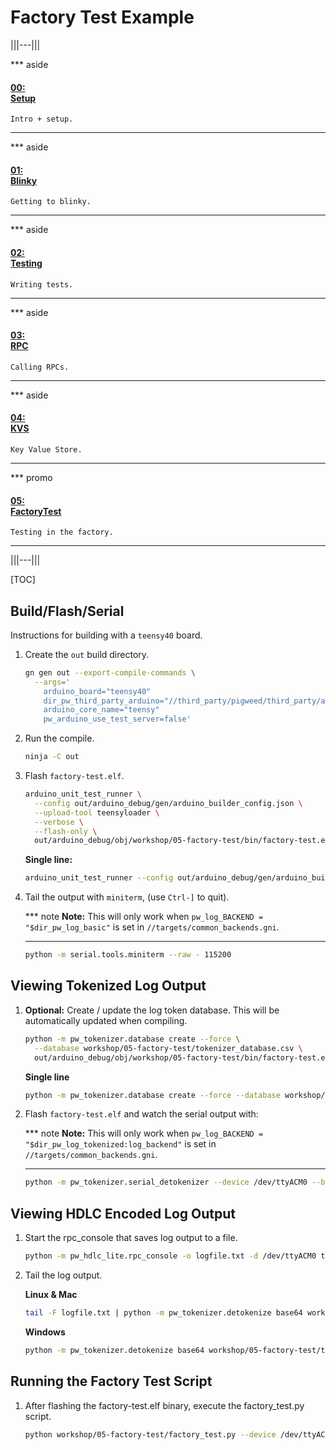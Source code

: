 # Factory Test Example

|||---|||

*** aside
#### [00: <br/> Setup](/workshop/README.md)

`Intro + setup.`
***

*** aside
#### [01: <br/> Blinky](/workshop/01-blinky/README.md)

`Getting to blinky.`
***

*** aside
#### [02: <br/> Testing](/workshop/02-string-functions/README.md)

`Writing tests.`
***

*** aside
#### [03: <br/> RPC](/workshop/03-rpc/README.md)

`Calling RPCs.`
***

*** aside
#### [04: <br/> KVS](/workshop/04-kvs/README.md)

`Key Value Store.`
***

*** promo
#### [05: <br/> FactoryTest](/workshop/05-factory-test/README.md)

`Testing in the factory.`
***

|||---|||

[TOC]


## Build/Flash/Serial

Instructions for building with a `teensy40` board.

1. Create the `out` build directory.

   ```sh
   gn gen out --export-compile-commands \
     --args='
       arduino_board="teensy40"
       dir_pw_third_party_arduino="//third_party/pigweed/third_party/arduino"
       arduino_core_name="teensy"
       pw_arduino_use_test_server=false'
   ```

1. Run the compile.

   ```sh
   ninja -C out
   ```

1. Flash `factory-test.elf`.

   ```sh
   arduino_unit_test_runner \
     --config out/arduino_debug/gen/arduino_builder_config.json \
     --upload-tool teensyloader \
     --verbose \
     --flash-only \
     out/arduino_debug/obj/workshop/05-factory-test/bin/factory-test.elf
   ```

   **Single line:**

   ```sh
   arduino_unit_test_runner --config out/arduino_debug/gen/arduino_builder_config.json --upload-tool teensyloader --verbose --flash-only out/arduino_debug/obj/workshop/05-factory-test/bin/factory-test.elf
   ```

1. Tail the output with `miniterm`, (use `Ctrl-]` to quit).

   *** note
   **Note:** This will only work when `pw_log_BACKEND = "$dir_pw_log_basic"`
   is set in `//targets/common_backends.gni`.
   ***

   ```sh
   python -m serial.tools.miniterm --raw - 115200
   ```


## Viewing Tokenized Log Output

1. **Optional:** Create / update the log token database. This will be automatically updated when compiling.

   ```sh
   python -m pw_tokenizer.database create --force \
     --database workshop/05-factory-test/tokenizer_database.csv \
     out/arduino_debug/obj/workshop/05-factory-test/bin/factory-test.elf
   ```

   **Single line**

   ```sh
   python -m pw_tokenizer.database create --force --database workshop/05-factory-test/tokenizer_database.csv out/arduino_debug/obj/workshop/05-factory-test/bin/factory-test.elf
   ```


1. Flash `factory-test.elf` and watch the serial output with:

   *** note
   **Note:** This will only work when `pw_log_BACKEND = "$dir_pw_log_tokenized:log_backend"`
   is set in `//targets/common_backends.gni`.
   ***


   ```sh
   python -m pw_tokenizer.serial_detokenizer --device /dev/ttyACM0 --baudrate 115200 workshop/05-factory-test/tokenizer_database.csv
   ```

## Viewing HDLC Encoded Log Output

1. Start the rpc_console that saves log output to a file.

   ```sh
   python -m pw_hdlc_lite.rpc_console -o logfile.txt -d /dev/ttyACM0 third_party/pigweed/pw_rpc/pw_rpc_protos/echo.proto
   ```

1. Tail the log output.

   **Linux & Mac**

   ```sh
   tail -F logfile.txt | python -m pw_tokenizer.detokenize base64 workshop/05-factory-test/tokenizer_database.csv
   ```

   **Windows**

   ```sh
   python -m pw_tokenizer.detokenize base64 workshop/05-factory-test/tokenizer_database.csv -i logfile.txt
   ```

## Running the Factory Test Script

1. After flashing the factory-test.elf binary, execute the factory_test.py
   script.

   ```sh
   python workshop/05-factory-test/factory_test.py --device /dev/ttyACM0 --baudrate 115200
   ```
